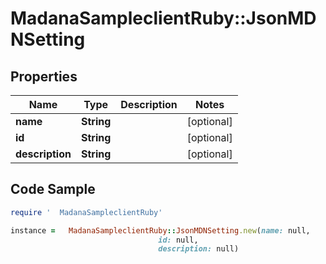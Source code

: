 #   MadanaSampleclientRuby::JsonMDNSetting

## Properties

Name | Type | Description | Notes
------------ | ------------- | ------------- | -------------
**name** | **String** |  | [optional] 
**id** | **String** |  | [optional] 
**description** | **String** |  | [optional] 

## Code Sample

```ruby
require '  MadanaSampleclientRuby'

instance =   MadanaSampleclientRuby::JsonMDNSetting.new(name: null,
                                 id: null,
                                 description: null)
```


